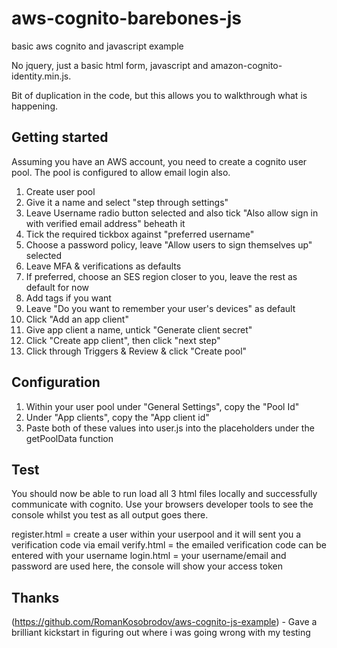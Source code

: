 # aws-cognito-barebones-js
basic aws cognito and javascript example

No jquery, just a basic html form, javascript and amazon-cognito-identity.min.js.

Bit of duplication in the code, but this allows you to walkthrough what is happening.

## Getting started

Assuming you have an AWS account, you need to create a cognito user pool.
The pool is configured to allow email login also.

1. Create user pool
1. Give it a name and select "step through settings"
1. Leave Username radio button selected and also tick "Also allow sign in with verified email address" beheath it
1. Tick the required tickbox against "preferred username"
1. Choose a password policy, leave "Allow users to sign themselves up" selected
1. Leave MFA & verifications as defaults
1. If preferred, choose an SES region closer to you, leave the rest as default for now
1. Add tags if you want
1. Leave "Do you want to remember your user's devices" as default
1. Click "Add an app client"
1. Give app client a name, untick "Generate client secret"
1. Click "Create app client", then click "next step"
1. Click through Triggers & Review & click "Create pool"

## Configuration

1. Within your user pool under "General Settings", copy the "Pool Id"
1. Under "App clients", copy the "App client id"
1. Paste both of these values into user.js into the placeholders under the getPoolData function

## Test

You should now be able to run load all 3 html files locally and successfully communicate with cognito.
Use your browsers developer tools to see the console whilst you test as all output goes there.

register.html = create a user within your userpool and it will sent you a verification code via email
verify.html = the emailed verification code can be entered with your username
login.html = your username/email and password are used here, the console will show your access token

## Thanks
(https://github.com/RomanKosobrodov/aws-cognito-js-example) - Gave a brilliant kickstart in figuring out where i was going wrong with my testing
